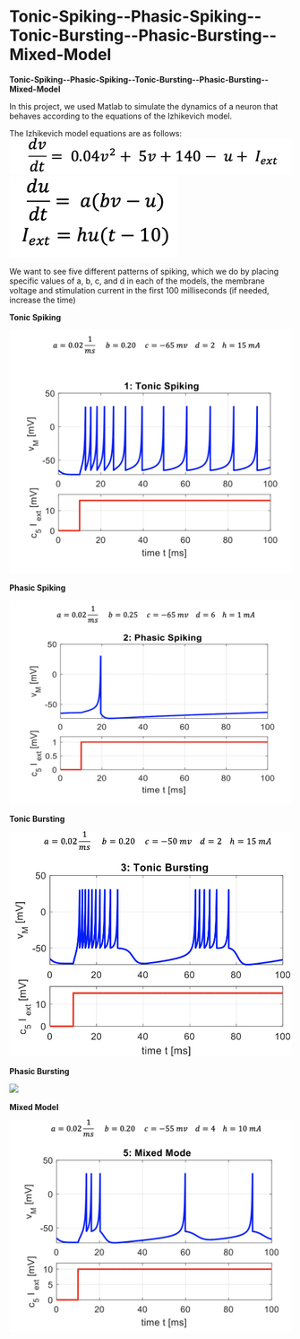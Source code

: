# Tonic-Spiking--Phasic-Spiking--Tonic-Bursting--Phasic-Bursting--Mixed-Model

**Tonic-Spiking--Phasic-Spiking--Tonic-Bursting--Phasic-Bursting--Mixed-Model**

In this project, we used Matlab to simulate the dynamics of a neuron that behaves according to the equations of the Izhikevich model.

The Izhikevich model equations are as follows:
 ![](https://github.com/Fateme-Azizabadi/Neuroscience-Izhikevich-Model/blob/main/Images/Eq1.png)
 ![](https://github.com/Fateme-Azizabadi/Neuroscience-Izhikevich-Model/blob/main/Images/Eq2.png)

We want to see five different patterns of spiking, which we do by placing specific values of a, b, c, and d in each of the models, the membrane voltage and stimulation current in the first 100 milliseconds (if needed, increase the time) 

**Tonic Spiking**

 ![](https://github.com/Fateme-Azizabadi/Neuroscience-Tonic-Spiking--Phasic-Spiking--Tonic-Bursting--Phasic-Bursting--Mixed-Model/blob/main/Images/Tonic.Spiking.png)

**Phasic Spiking**

 ![](https://github.com/Fateme-Azizabadi/Neuroscience-Tonic-Spiking--Phasic-Spiking--Tonic-Bursting--Phasic-Bursting--Mixed-Model/blob/main/Images/Phasic.Spiking.png)

**Tonic Bursting**

 ![](https://github.com/Fateme-Azizabadi/Neuroscience-Tonic-Spiking--Phasic-Spiking--Tonic-Bursting--Phasic-Bursting--Mixed-Model/blob/main/Images/Tonic.Bursting.png)

**Phasic Bursting**

 ![](https://github.com/Fateme-Azizabadi/Neuroscience-Tonic-Spiking--Phasic-Spiking--Tonic-Bursting--Phasic-Bursting--Mixed-Modell/blob/main/Images/Phasic.Bursting.png)

**Mixed Model**

 ![](https://github.com/Fateme-Azizabadi/Neuroscience-Tonic-Spiking--Phasic-Spiking--Tonic-Bursting--Phasic-Bursting--Mixed-Model/blob/main/Images/Mixed.Model.png)









 
 
